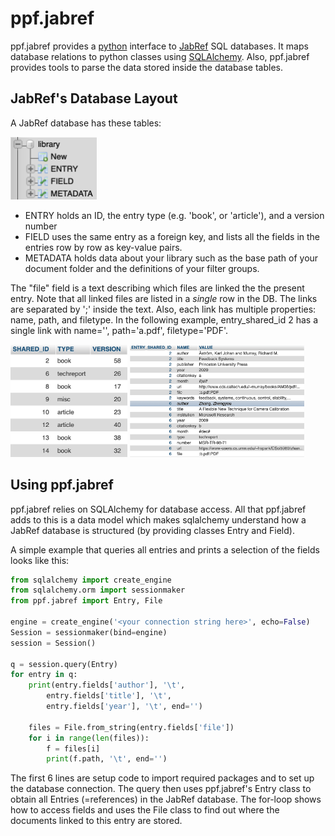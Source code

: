 # ppf.jabref

ppf.jabref provides a [python](https://www.python.org) interface to
[JabRef](https://www.jabref.org) SQL databases. It maps database relations
to python classes using [SQLAlchemy](https://www.sqlalchemy.org).
Also, ppf.jabref provides tools to parse the data stored inside the 
database tables.

## JabRef's Database Layout

A JabRef database has these tables:

<img alt="tables in JabRef DB" src="imgs/tables.png" height="100">

* ENTRY holds an ID, the entry type (e.g. 'book', or 'article'), and
  a version number
* FIELD uses the same entry as a foreign key, and lists all the fields
  in the entries row by row as key-value pairs.
* METADATA holds data about your library such as the base path of your 
  document folder and the definitions of your filter groups.

The "file" field is a text describing which files are linked the the present
entry. Note that all linked files are listed in a _single_ row in the DB.
The links are separated by ';' inside the text. Also, each link has multiple
properties: name, path, and filetype. In the following example,
entry_shared_id 2 has a single link with name='', path='a.pdf',
filetype='PDF'.

<img alt="Excerpt from ENTRY table" src="imgs/entry_table.png" height="180">
<img alt="Excerpt from FIELD table" src="imgs/field_table.png" height="180">

## Using ppf.jabref

ppf.jabref relies on SQLAlchemy for database access. All that ppf.jabref
adds to this is a data model which makes sqlalchemy understand how a 
JabRef database is structured (by providing classes Entry and Field).

A simple example that queries all entries and prints a selection of
the fields looks like this:

```python
from sqlalchemy import create_engine
from sqlalchemy.orm import sessionmaker
from ppf.jabref import Entry, File

engine = create_engine('<your connection string here>', echo=False)
Session = sessionmaker(bind=engine)
session = Session()

q = session.query(Entry)
for entry in q:
    print(entry.fields['author'], '\t',
        entry.fields['title'], '\t',
        entry.fields['year'], '\t', end='')

    files = File.from_string(entry.fields['file'])
    for i in range(len(files)):
        f = files[i]
        print(f.path, '\t', end='')
```

The first 6 lines are setup code to import required packages and to set up
the database connection. The query then uses ppf.jabref's Entry class to
obtain all Entries (=references) in the JabRef database. The for-loop
shows how to access fields and uses the File class to find out where the
documents linked to this entry are stored.
